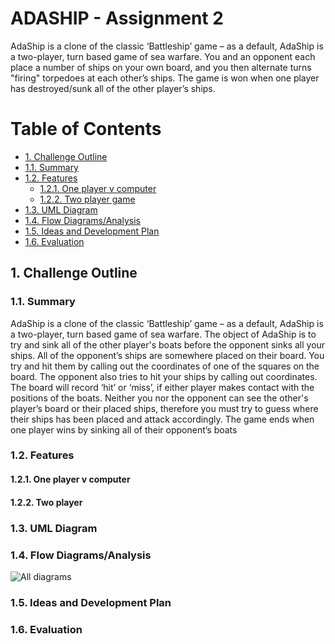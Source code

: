 # ADASHIP - Assignment 2

AdaShip is a clone of the classic ‘Battleship’ game – as a default, AdaShip is a two-player, turn based game of sea warfare. You and an opponent each place a number of ships on your own board, and you then alternate turns "firing" torpedoes at each other’s ships. The game is won when one player has destroyed/sunk all of the other player’s ships.

# Table of Contents

- [1. Challenge Outline](#1-challenge-outline)
- [1.1. Summary](#-11-summary)
- [1.2. Features](#-12-implemented-features)
    + [1.2.1. One player v computer](#121-one-player-v-computer)
    + [1.2.2. Two player game](#122-two-player-game)
- [1.3. UML Diagram](#-13-uml-diagram)
- [1.4. Flow Diagrams/Analysis](#-14-flow-diagram/analysis)
- [1.5. Ideas and Development Plan](#-15-ideas-and-development-plan)
- [1.6. Evaluation](#-16-evaluation)

## 1. Challenge Outline

### 1.1. Summary

AdaShip is a clone of the classic ‘Battleship’ game – as a default, AdaShip is a two-player, turn based game of sea warfare. The object of AdaShip is to try and sink all of the other player's boats before the opponent sinks all your ships. All of the opponent’s ships are somewhere placed on their board.  You try and hit them by calling out the coordinates of one of the squares on the board.  The opponent also tries to hit your ships by calling out coordinates. The board will record ‘hit’ or ‘miss’, if either player makes contact with the positions of the boats. Neither you nor the opponent can see the other's player’s board or their placed ships, therefore you must try to guess where their ships has been placed and attack accordingly. The game ends when one player wins by sinking all of their opponent’s boats

### 1.2. Features

#### 1.2.1. One player v computer
#### 1.2.2. Two player

### 1.3. UML Diagram
### 1.4. Flow Diagrams/Analysis


![All diagrams](https://user-images.githubusercontent.com/56550789/112152354-1e27fa80-8bda-11eb-8ced-9c45465105d2.png)




### 1.5. Ideas and Development Plan
### 1.6. Evaluation
